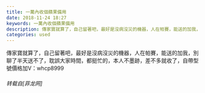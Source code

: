 ```yaml
---
title: 一萬內收個蘋果備用
date: 2018-11-24 18:27
keywords: 一萬內收個蘋果備用
description: 傳家寶就算了，自己留著吧，最好是沒病沒災的機器，人在帕賽，能送的加我，別聊了半天送不了，耽誤大家時間，都挺忙的，本人不墨跡，差不多就收了，自帶型號價格加V：whcp8999
categories: used
---
```

<td class="t_f" id="postmessage_2346362">

傳家寶就算了，自己留著吧，最好是沒病沒災的機器，人在帕賽，能送的加我，別聊了半天送不了，耽誤大家時間，都挺忙的，本人不墨跡，差不多就收了，自帶型號價格加V：whcp8999</td>
###### 转载自[菲龙网]
